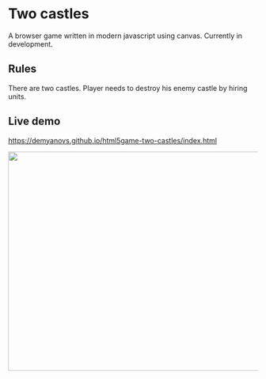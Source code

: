 # Two castles

A browser game written in modern javascript using canvas.
Currently in development.

## Rules
There are two castles. Player needs to destroy his enemy castle by hiring units.

## Live demo
https://demyanovs.github.io/html5game-two-castles/index.html 

<img width="800" height="443" src="https://demyanovs.github.io/html5game-two-castles/images/screen_01.png">
